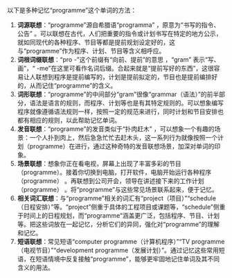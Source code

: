 以下是多种记忆“programme”这个单词的方法：
1. **词源联想**：“programme”源自希腊语“programma” ，原意为“书写的指令、公告” 。可以联想在古代，人们把重要的指令或计划书写在特定的地方公示，就如同现代的各种程序、节目等都是提前规划设定好的，这与“programme”作为程序、计划、节目等含义相呼应。
2. **词根词缀联想**：“pro -”这个前缀有“向前、提前”的意思 ，“gram” 表示“写、画”，“ -me”在这里可看作名词后缀。合起来就是“提前写好的东西”，这很容易让人联想到程序是提前编写的，计划是提前拟定的，节目也是提前编排好的，从而记住“programme”的含义。
3. **词形联想**：“programme”的中间部分“gram”很像“grammar（语法）”的前半部分，语法是语言的规则，而程序、计划等也是有其特定规则的。可以想象编写程序就像遵循语法规则一样，按照一定的规范来进行，同时计划和节目安排也都有相应的规则，以此帮助记忆单词。
4. **发音联想**：“programme”的发音类似于“扑肉赶木” ，可以想象一个有趣的场景：一个人扑到肉上，然后急急忙忙去赶木头，这一系列行为就像按照一个计划（programme）在进行，通过这种奇特的发音联想场景，加深对单词的印象。
5. **场景联想**：想象你正在看电视，屏幕上出现了丰富多彩的节目（programme）。接着你切换到电脑，打开软件，电脑开始运行各种程序（programme） 。再联想到公司开会，领导在讲述接下来的工作计划（programme） 。将“programme”与这些常见场景联系起来，便于记忆。
6. **相关词汇联想**：与“programme”相关的词汇有“project（项目）”“schedule（日程安排）”等。“project”侧重于具体的工程项目或课题等，“schedule”侧重于时间上的日程规划，而“programme”涵盖更广泛，包括程序、节目、计划等。把这些词放在一起记忆，分析它们的异同，强化对“programme”的理解和记忆。
7. **短语联想**：常见短语“computer programme（计算机程序）”“TV programme（电视节目）”“development programme（发展计划）”。通过记忆这些常用短语，在短语情境中反复接触“programme”，能够更牢固地记住单词及其不同含义的用法。 